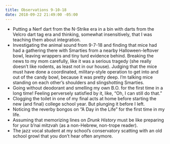 ```yaml
---
title: Observations 9-10-18
date: 2018-09-22 21:49:00 -05:00
---
```


- Putting a Nerf dart from the N-Strike era in a bin with darts from the Velcro dart tag era and thinking, somewhat insensitively, that I was teaching them about integration.
- Investigating the animal sound from 9-7-18 and finding that mice had had a gathering there with Smarties from a nearby Halloween-leftover bowl, leaving wrappers and tiny turd evidence behind. Breaking the news to my mom carefully, like it was a serious tragedy (she really doesn’t like rodents, as least not in our house). Judging that the mice must have done a coordinated, military-style operation to get into and out of the candy bowl, because it was pretty deep. I’m talking mice standing on each other’s shoulders and slingshotting Smarties.
- Going without deodorant and smelling my own B.O. for the first time in a long time! Feeling perversely satisfied by it, like, “Oh, I can still do that.”
- Clogging the toilet in one of my final acts at home before starting the new (and final) college school year. But plunging it before I left.
- Noticing the reverby bongos on “A Day in the Life” for the first time in my life.
- Assuming that memorizing lines on *Drunk History* must be like preparing for your b’nai mitzvah (as a non-Hebrew, non-trope reader).
- The jazz vocal student at my school’s conservatory scatting with an old school growl that you don’t hear often anymore.
